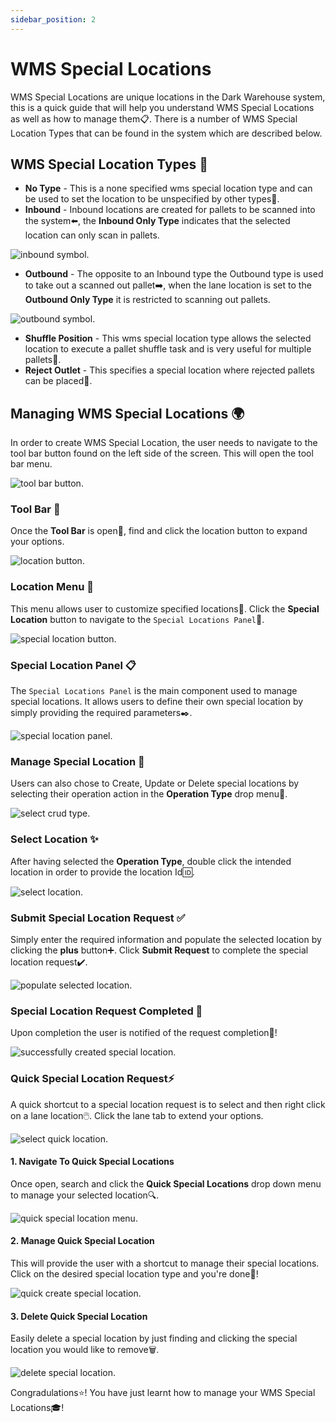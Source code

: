 ```yaml
---
sidebar_position: 2
---
```


# WMS Special Locations
WMS Special Locations are unique locations in the Dark Warehouse system, this is a quick guide that will help you understand WMS Special Locations as well as how to manage them:clipboard:. There is a number of WMS Special Location Types that can be found in the system which are described below.

## WMS Special Location Types :pushpin:

- **No Type** - This is a none specified wms special location type and can be used to set the location to be unspecified by other types:no_entry_sign:.
- **Inbound** - Inbound locations are created for pallets to be scanned into the system:arrow_left:, the **Inbound Only Type** indicates that the selected location can only scan in pallets.

![inbound symbol](assets/wms-special-locations/inbound-symbol.png "inbound symbol").

- **Outbound** - The opposite to an Inbound type the Outbound type is used to take out a scanned out pallet:arrow_right:, when the lane location is set to the **Outbound Only Type** it is restricted to scanning out pallets.

![outbound symbol](assets/wms-special-locations/outbound-symbol.png "outbound symbol").

- **Shuffle Position** - This wms special location type allows the selected location to execute a pallet shuffle task and is very useful for multiple pallets:repeat:.
- **Reject Outlet** - This specifies a special location where rejected pallets can be placed:put_litter_in_its_place:.

## Managing WMS Special Locations :earth_africa:
In order to create WMS Special Location, the user needs to navigate to the tool bar button found on the left side of the screen. This will open the tool bar menu.

![tool bar button](assets/wms-special-locations/tool-bar-button.png "tool bar button").

### Tool Bar :hammer:

Once the **Tool Bar** is open:open_file_folder:, find and click the location button to expand your options.

![location button](assets/wms-special-locations/location-button.png "location button").

### Location Menu :page_facing_up:

This menu allows user to customize specified locations:wrench:. Click the **Special Location** button to navigate to the `Special Locations Panel`🎯.

![special location button](assets/wms-special-locations/special-location-button.png "special location button").

### Special Location Panel :clipboard:

The `Special Locations Panel` is the main component used to manage special locations. It allows users to define their own special location by simply providing the required parameters:black_nib:.

![special location panel](assets/wms-special-locations/special-location-panel.png "special location panel").

### Manage Special Location :necktie:

Users can also chose to Create, Update or Delete special locations by selecting their operation action in the **Operation Type** drop menu:passport_control:.

![select crud type](assets/wms-special-locations/select-crud-type.png "select crud type").

### Select Location :sparkles:

After having selected the **Operation Type**, double click the intended location in order to provide the location Id:id:.

![select location](assets/wms-special-locations/select-location.png "select location").

### Submit Special Location Request :white_check_mark:

Simply enter the required information and populate the selected location by clicking the **plus** button:heavy_plus_sign:. Click **Submit Request** to complete the special location request:heavy_check_mark:.

![populate selected location](assets/wms-special-locations/populate-selected-location.png "populate selected location").


### Special Location Request Completed :bell:

Upon completion the user is notified of the request completion:confetti_ball:!

![successfully created special location](assets/wms-special-locations/successfully-created-special-location.png "successfully created special location").

### Quick Special Location Request:zap:

A quick shortcut to a special location request is to select and then right click on a lane location:computer_mouse:. Click the lane tab to extend your options.

![select quick location](assets/wms-special-locations/select-for-quick-special-location.png "select quick location").

#### 1. Navigate To Quick Special Locations

Once open, search and click the **Quick Special Locations** drop down menu to manage your selected location:mag:.

![quick special location menu](assets/wms-special-locations/nav-to-quick-special-location-menu.png "quick special location menu").

#### 2. Manage Quick Special Location

This will provide the user with a shortcut to manage their special locations. Click on the desired special location type and you're done:tada:!

![quick create special location](assets/wms-special-locations/quick-create-special-location-type.png "quick create special location").

#### 3. Delete Quick Special Location

Easily delete a special location by just finding and clicking the special location you would like to remove🗑️.

![delete special location](assets/wms-special-locations/delete-special-location-type.png "delete special location").

Congradulations:star:! You have just learnt how to manage your WMS Special Locations:mortar_board:!